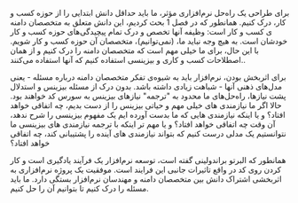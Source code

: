 برای طراحی یک راه‌حل نرم‌افزاری مؤثر، ما  باید حداقل دانش ابتدایی را از حوزه کسب و کار، درک کنیم. همانطور که در فصل 1 بحث کردیم، این دانش متعلق به متخصصان دامنه ی کسب و کار است: وظیفه آنها تخصص و درک تمام پیچیدگی‌های حوزه کسب و کار خودشان است. به هیچ وجه نباید ما، (نمی‌توانیم)، متخصصان آن حوزه کسب و کار شویم. با این حال، برای ما خیلی مهم است که متخصصان دامنه را درک کنیم و از همان اصطلاحات کسب و کاری و بیزینسی استفاده کنیم که آنها استفاده می‌کنند..


برای اثربخش بودن، نرم‌افزار باید به شیوه‌ی تفکر متخصصان دامنه درباره مسئله - یعنی مدل‌های ذهنی آنها - شباهت زیادی داشته باشد. بدون درک از مسئله بیزینس و استدلال پشت نیازها، راه‌حل‌های ما محدود به "ترجمه" نیازهای بیزینس به سورس کد خواهند بود.  حالا اگر ما نیازمندی های خیلی مهم و حیاتی بیزینس را از دست بدیم، چه اتفاقی خواهد افتاد؟
و یا اینکه نیازمندی هایی که ما بدست آورده ایم یک مفهوم بیزینسی را شرح ندهد، آن وقت چه اتفاقی خواهد افتاد؟
و یا مهم تر اینکه با ترجمه نیازمندی های بیزینسی ما نتوانستیم یک مدلی درست کنیم که بتواند نیازمندی های آینده را پشتیبانی کند، چه اتفاقی خواهد افتاد؟

همانطور که البرتو براندولینی گفته است، توسعه نرم‌افزار یک فرآیند یادگیری است و کار کردن روی کد در واقع تاثیرات جانبی این فرایند است. موفقیت یک پروژه نرم‌افزاری به اثربخشی اشتراک دانش بین متخصصان دامنه و مهندسان نرم‌افزار بستگی دارد. ما باید مسئله را درک کنیم تا بتوانیم آن را حل کنیم.

